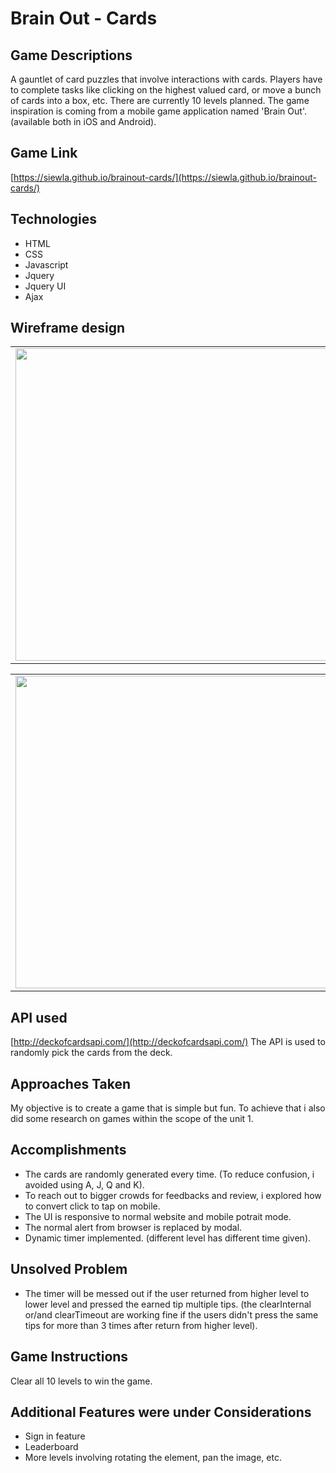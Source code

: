 # Brain Out - Cards
 
## Game Descriptions
A gauntlet of card puzzles that involve interactions with cards. Players have to complete tasks like clicking on the highest valued card, or move a bunch of cards into a box, etc. There are currently 10 levels planned. The game inspiration is coming from a mobile game application named 'Brain Out'. (available both in iOS and Android). 

## Game Link
[https://siewla.github.io/brainout-cards/](https://siewla.github.io/brainout-cards/)

## Technologies
* HTML
* CSS
* Javascript
* Jquery 
* Jquery UI
* Ajax

## Wireframe design
<table><tr><td>
 <img src="https://github.com/siewla/brainout-cards/blob/master/img/wireframe5.png" width="500px"/>
</td></tr></table>
<table><tr><td>
 <img src="https://github.com/siewla/brainout-cards/blob/master/img/wireframe6.png" width="500px"/>
</td></tr></table>

## API used
[http://deckofcardsapi.com/](http://deckofcardsapi.com/)
The API is used to randomly pick the cards from the deck. 

## Approaches Taken
My objective is to create a game that is simple but fun. To achieve that i also did some research on games within the scope of the unit 1. 

## Accomplishments  
* The cards are randomly generated every time. 
(To reduce confusion, i avoided using A, J, Q and K). 
* To reach out to bigger crowds for feedbacks and review, i explored how to convert click to tap on mobile.
* The UI is responsive to normal website and mobile potrait mode. 
* The normal alert from browser is replaced by modal. 
* Dynamic timer implemented. (different level has different time given).

## Unsolved Problem
* The timer will be messed out if the user returned from higher level to lower level and pressed the earned tip multiple tips. (the clearInternal or/and clearTimeout are working fine if the users didn't press the same tips for more than 3 times after return from higher level). 

## Game Instructions
Clear all 10 levels to win the game. 

## Additional Features were under Considerations
- Sign in feature
- Leaderboard
- More levels involving rotating the element, pan the image, etc. 

